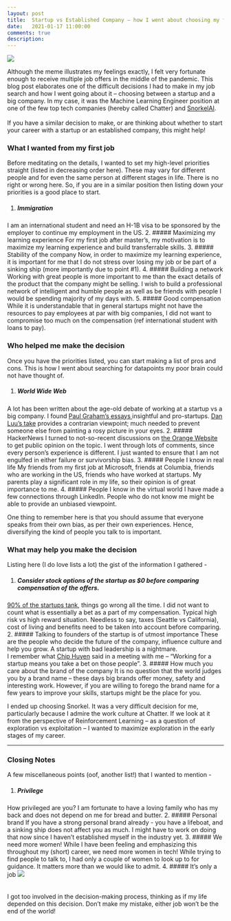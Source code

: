 ```yaml
---
layout: post
title:  Startup vs Established Company – how I went about choosing my first job after Master's
date:   2021-01-17 11:00:00
comments: true
description: 
---
```


<img class="img-fluid rounded z-depth-1" src="{{ site.baseurl }}/assets/img/job1.jpg">

Although the meme illustrates my feelings exactly, I felt very fortunate enough to receive multiple job offers in the middle of the pandemic. This blog post elaborates one of the difficult decisions I had to make in my job search and how I went going about it – choosing between a startup and a big company. In my case, it was the Machine Learning Engineer position at one of the few top tech companies (hereby called Chatter) and <a href="https://snorkel.ai/" target="blank">SnorkelAI</a>. 
<br><br>
If you have a similar decision to make, or are thinking about whether to start your career with a startup or an established company, this might help!

### What I wanted from my first job
Before meditating on the details, I wanted to set my high-level priorities straight (listed in decreasing order here). These may vary for different people and for even the same person at different stages in life. There is no right or wrong here. So, if you are in a similar position then listing down your priorities is a good place to start.

1.	##### Immigration
I am an international student and need an H-1B visa to be sponsored by the employer to continue my employment in the US. 
2.	##### Maximizing my learning experience
For my first job after master’s, my motivation is to maximize my learning experience and build transferrable skills.
3.	##### Stability of the company
Now, in order to maximize my learning experience, it is important for me that I do not stress over losing my job or be part of a sinking ship (more importantly due to point #1).
4.	##### Building a network
Working with great people is more important to me than the exact details of the product that the company might be selling. I wish to build a professional network of intelligent and humble people as well as be friends with people I would be spending majority of my days with.
5.	##### Good compensation
While it is understandable that in general startups might not have the resources to pay employees at par with big companies, I did not want to compromise too much on the compensation (ref international student with loans to pay).

### Who helped me make the decision

Once you have the priorities listed, you can start making a list of pros and cons. This is how I went about searching for datapoints my poor brain could not have thought of.

1.	##### World Wide Web
A lot has been written about the age-old debate of working at a startup vs a big company. I found <a href="http://www.paulgraham.com/articles.html" target="blank">Paul Graham’s essays </a> insightful and pro-startups. <a href="https://danluu.com/startup-tradeoffs/" target="blank">Dan Luu’s take</a> provides a contrarian viewpoint; much needed to prevent someone else from painting a rosy picture in your eyes.
2.	##### HackerNews
I turned to not-so-recent discussions on <a href="https://news.ycombinator.com/" target="blank">the Orange Website</a> to get public opinion on the topic. I went through lots of comments, since every person’s experience is different. I just wanted to ensure that I am not engulfed in either failure or survivorship bias. 
3.	##### People I know in real life
My friends from my first job at Microsoft, friends at Columbia, friends who are working in the US, friends who have worked at startups. My parents play a significant role in my life, so their opinion is of great importance to me.
4.	##### People I know in the virtual world
I have made a few connections through LinkedIn. People who do not know me might be able to provide an unbiased viewpoint. 

One thing to remember here is that you should assume that everyone speaks from their own bias, as per their own experiences. Hence, diversifying the kind of people you talk to is important. 


### What may help you make the decision
Listing here (I do love lists a lot) the gist of the information I gathered - 
1.	##### Consider stock options of the startup as $0 before comparing compensation of the offers. 
<a href="https://www.investopedia.com/articles/personal-finance/040915/how-many-startups-fail-and-why.asp" target="blank">90% of the startups tank</a>, things go wrong all the time. I did not want to count what is essentially a bet as a part of my compensation. Typical high risk vs high reward situation.
Needless to say, taxes (Seattle vs California), cost of living and benefits need to be taken into account before comparing.
2.	##### Talking to founders of the startup is of utmost importance
These are the people who decide the future of the company, influence culture and help you grow. A startup with bad leadership is a nightmare. <br>
I remember what <a href="https://twitter.com/chipro" target="blank">Chip Huyen</a> said in a meeting with me – “Working for a startup means you take a bet on those people”.
3.	##### How much you care about the brand of the company
It is no question that the world judges you by a brand name – these days big brands offer money, safety and interesting work. However, if you are willing to forego the brand name for a few years to improve your skills, startups might be the place for you. 


I ended up choosing Snorkel. It was a very difficult decision for me, particularly because I admire the work culture at Chatter. If we look at it from the perspective of Reinforcement Learning – as a question of exploration vs exploitation – I wanted to maximize exploration in the early stages of my career.

<hr>

### Closing Notes 

A few miscellaneous points (oof, another list!) that I wanted to mention - 

1.	##### Privilege
How privileged are you? I am fortunate to have a loving family who has my back and does not depend on me for bread and butter. 
2.	##### Personal brand
If you have a strong personal brand already - you have a lifeboat, and a sinking ship does not affect you as much. I might have to work on doing that now since I haven’t established myself in the industry yet.
3.	##### We need more women!
While I have been feeling and emphasizing this throughout my (short) career, we need more women in tech! While trying to find people to talk to, I had only a couple of women to look up to for guidance. It matters more than we would like to admit. 
4.	##### It’s only a job
<img class="img-fluid rounded z-depth-1" src="{{ site.baseurl }}/assets/img/job2.jpg"> <br><br><br> 
I got too involved in the decision-making process, thinking as if my life depended on this decision. Don’t make my mistake, either job won’t be the end of the world!